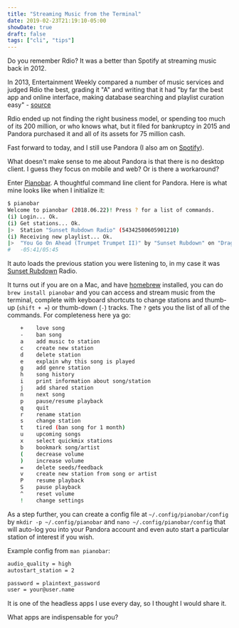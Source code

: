 ```yaml
---
title: "Streaming Music from the Terminal"
date: 2019-02-23T21:19:10-05:00
showDate: true
draft: false
tags: ["cli", "tips"]
---
```


Do you remember Rdio? It was a better than Spotify at streaming music back in 2012.

In 2013, Entertainment Weekly compared a number of music services and judged Rdio the best, grading it "A" and writing that it had "by far the best app and online interface, making database searching and playlist curation easy" - [source][1]

Rdio ended up not finding the right business model, or spending too much of its 200 million, or who knows what, but it filed for bankruptcy in 2015 and Pandora purchased it and all of its assets for 75 million cash.

Fast forward to today, and I still use Pandora (I also am on [Spotify][2]).

What doesn't make sense to me about Pandora is that there is no desktop client. I guess they focus on mobile and web? Or is there a workaround?

Enter [Pianobar][4]. A thoughtful command line client for Pandora. Here is what mine looks like when I initialize it:

```bash
$ pianobar
Welcome to pianobar (2018.06.22)! Press ? for a list of commands.
(i) Login... Ok.
(i) Get stations... Ok.
|>  Station "Sunset Rubdown Radio" (54342580605901210)
(i) Receiving new playlist... Ok.
|>  "You Go On Ahead (Trumpet Trumpet II)" by "Sunset Rubdown" on "Dragonslayer" <3
#   -05:41/05:45
```

It auto loads the previous station you were listening to, in my case it was [Sunset Rubdown][5] Radio.

It turns out if you are on a Mac, and have [homebrew][3] installed, you can do `brew install pianobar` and you can access and stream music from the terminal, complete with keyboard shortcuts to change stations and thumb-up (`shift + =`) or thumb-down (`-`) tracks. The `?` gets you the list of all of the commands. For completeness here ya go:

```bash
	+    love song
	-    ban song
	a    add music to station
	c    create new station
	d    delete station
	e    explain why this song is played
	g    add genre station
	h    song history
	i    print information about song/station
	j    add shared station
	n    next song
	p    pause/resume playback
	q    quit
	r    rename station
	s    change station
	t    tired (ban song for 1 month)
	u    upcoming songs
	x    select quickmix stations
	b    bookmark song/artist
	(    decrease volume
	)    increase volume
	=    delete seeds/feedback
	v    create new station from song or artist
	P    resume playback
	S    pause playback
	^    reset volume
	!    change settings
```

As a step further, you can create a config file at `~/.config/pianobar/config` by `mkdir -p ~/.config/pianobar` and `nano ~/.config/pianobar/config` that will auto-log you into your Pandora account and even auto start a particular station of interest if you wish.

Example config from `man pianobar`:

```bash
audio_quality = high
autostart_station = 2

password = plaintext_password
user = your@user.name
```

It is one of the headless apps I use every day, so I thought I would share it.

What apps are indispensable for you?

[1]: http://www.ew.com/ew/article/0,,20663844,00.html "The best, but filed for bankruptcy."
[2]: https://open.spotify.com/user/jamesanthonycampbell "Yep, I am a hipster."
[3]: https:/brew.sh "homebrew is a great package manager, and works on windows and linux now too."
[4]: https://6xq.net/pianobar/ "I was hesitant to link to it, I don't want it to get too popular."
[5]: https://en.wikipedia.org/wiki/Sunset_Rubdown "Was a great Canadian indie rock band that included piano hero Spencer Krug."
